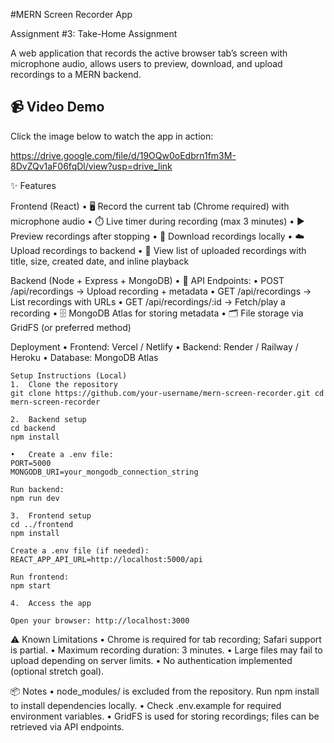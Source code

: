 #MERN Screen Recorder App

Assignment #3: Take-Home Assignment

A web application that records the active browser tab’s screen with microphone audio, allows users to preview, download, and upload recordings to a MERN backend.

## 📹 Video Demo

Click the image below to watch the app in action:

https://drive.google.com/file/d/19OQw0oEdbrn1fm3M-8DvZQv1aF06fqDl/view?usp=drive_link

✨ Features

Frontend (React)
	•	🖥 Record the current tab (Chrome required) with microphone audio
	•	⏱ Live timer during recording (max 3 minutes)
	•	▶️ Preview recordings after stopping
	•	💾 Download recordings locally
	•	☁️ Upload recordings to backend
	•	📄 View list of uploaded recordings with title, size, created date, and inline playback

Backend (Node + Express + MongoDB)
	•	📡 API Endpoints:
	•	POST /api/recordings → Upload recording + metadata
	•	GET /api/recordings → List recordings with URLs
	•	GET /api/recordings/:id → Fetch/play a recording
	•	🗄 MongoDB Atlas for storing metadata
	•	🗂 File storage via GridFS (or preferred method)

Deployment
	•	Frontend: Vercel / Netlify
	•	Backend: Render / Railway / Heroku
	•	Database: MongoDB Atlas

    Setup Instructions (Local)
  	1.	Clone the repository  
    git clone https://github.com/your-username/mern-screen-recorder.git cd mern-screen-recorder

    2.	Backend setup
    cd backend
    npm install 

    •	Create a .env file:
    PORT=5000
    MONGODB_URI=your_mongodb_connection_string

    Run backend:
    npm run dev

    3.	Frontend setup
    cd ../frontend
    npm install

    Create a .env file (if needed):
    REACT_APP_API_URL=http://localhost:5000/api

    Run frontend:
    npm start

    4.	Access the app

    Open your browser: http://localhost:3000

⚠️ Known Limitations
	•	Chrome is required for tab recording; Safari support is partial.
	•	Maximum recording duration: 3 minutes.
	•	Large files may fail to upload depending on server limits.
	•	No authentication implemented (optional stretch goal).

📦 Notes
	•	node_modules/ is excluded from the repository. Run npm install to install dependencies locally.
	•	Check .env.example for required environment variables.
	•	GridFS is used for storing recordings; files can be retrieved via API endpoints.
